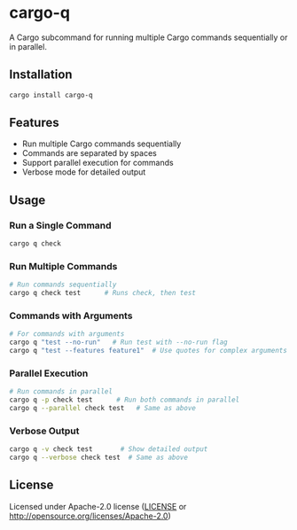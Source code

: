 # cargo-q

A Cargo subcommand for running multiple Cargo commands sequentially or in parallel.

## Installation

```bash
cargo install cargo-q
```

## Features

- Run multiple Cargo commands sequentially
- Commands are separated by spaces
- Support parallel execution for commands
- Verbose mode for detailed output

## Usage

### Run a Single Command

```bash
cargo q check
```

### Run Multiple Commands

```bash
# Run commands sequentially
cargo q check test      # Runs check, then test
```

### Commands with Arguments

```bash
# For commands with arguments
cargo q "test --no-run"   # Run test with --no-run flag
cargo q "test --features feature1"  # Use quotes for complex arguments
```

### Parallel Execution

```bash
# Run commands in parallel
cargo q -p check test      # Run both commands in parallel
cargo q --parallel check test   # Same as above
```

### Verbose Output

```bash
cargo q -v check test       # Show detailed output
cargo q --verbose check test  # Same as above
```

## License

Licensed under Apache-2.0 license ([LICENSE](LICENSE) or http://opensource.org/licenses/Apache-2.0)
